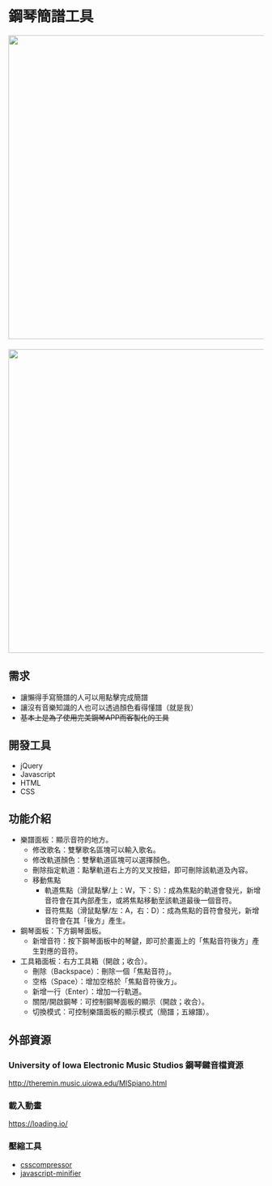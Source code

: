 ﻿# 鋼琴簡譜工具
<img src="https://i.imgur.com/AXnU5WV.png" width="600" style="padding-bottom: 20px;">

<img src="https://i.imgur.com/9kKutZL.png" width="600">

## 需求
* 讓懶得手寫簡譜的人可以用點擊完成簡譜
* 讓沒有音樂知識的人也可以透過顏色看得懂譜（就是我）
* ~~基本上是為了使用完美鋼琴APP而客製化的工具~~

## 開發工具
* jQuery
* Javascript
* HTML
* CSS

## 功能介紹
* 樂譜面板：顯示音符的地方。
    * 修改歌名：雙擊歌名區塊可以輸入歌名。
    * 修改軌道顏色：雙擊軌道區塊可以選擇顏色。
    * 刪除指定軌道：點擊軌道右上方的叉叉按鈕，即可刪除該軌道及內容。
    * 移動焦點
        * 軌道焦點（滑鼠點擊/上：W，下：S）：成為焦點的軌道會發光，新增音符會在其內部產生，或將焦點移動至該軌道最後一個音符。
        * 音符焦點（滑鼠點擊/左：A，右：D）：成為焦點的音符會發光，新增音符會在其「後方」產生。
* 鋼琴面板：下方鋼琴面板。
    * 新增音符：按下鋼琴面板中的琴鍵，即可於畫面上的「焦點音符後方」產生對應的音符。
* 工具箱面板：右方工具箱（開啟；收合）。
    * 刪除（Backspace）：刪除一個「焦點音符」。
    * 空格（Space）：增加空格於「焦點音符後方」。
    * 新增一行（Enter）：增加一行軌道。
    * 關閉/開啟鋼琴：可控制鋼琴面板的顯示（開啟；收合）。
    * 切換模式：可控制樂譜面板的顯示模式（簡譜；五線譜）。

## 外部資源
### University of Iowa Electronic Music Studios 鋼琴鍵音檔資源
http://theremin.music.uiowa.edu/MISpiano.html

### 載入動畫
https://loading.io/

### 壓縮工具
* [csscompressor](https://csscompressor.com/)
* [javascript-minifier](https://javascript-minifier.com/)